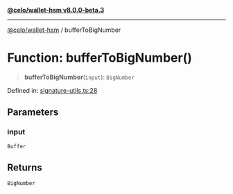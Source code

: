 [**@celo/wallet-hsm v8.0.0-beta.3**](../README.md)

***

[@celo/wallet-hsm](../README.md) / bufferToBigNumber

# Function: bufferToBigNumber()

> **bufferToBigNumber**(`input`): `BigNumber`

Defined in: [signature-utils.ts:28](https://github.com/celo-org/developer-tooling/blob/master/packages/sdk/wallets/wallet-hsm/src/signature-utils.ts#L28)

## Parameters

### input

`Buffer`

## Returns

`BigNumber`
